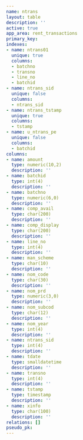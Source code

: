```yaml
---
name: ntrans
layout: table
description: ''
active: true
app_area: rent_transactions
primary_key: 
indexes:
- name: ntrans01
  unique: true
  columns:
  - batchno
  - transno
  - line_no
  - batchid
- name: ntrans_sid
  unique: false
  columns:
  - ntrans_sid
- name: ntrans_tstamp
  unique: true
  columns:
  - tstamp
- name: u_ntrans_pe
  unique: false
  columns:
  - batchid
columns:
- name: amount
  type: numeric(10,2)
  description: ''
- name: batchid
  type: int(4)
  description: ''
- name: batchno
  type: numeric(6,0)
  description: ''
- name: comp_avail
  type: char(200)
  description: ''
- name: comp_display
  type: char(200)
  description: ''
- name: line_no
  type: int(4)
  description: ''
- name: man_scheme
  type: char(10)
  description: ''
- name: nom_code
  type: char(30)
  description: ''
- name: nom_prd
  type: numeric(3,0)
  description: ''
- name: nom_subcod
  type: char(12)
  description: ''
- name: nom_year
  type: int(4)
  description: ''
- name: ntrans_sid
  type: int(4)
  description: ''
- name: tdate
  type: smalldatetime
  description: ''
- name: transno
  type: int(4)
  description: ''
- name: tstamp
  type: timestamp
  description: ''
- name: xinfo
  type: char(100)
  description: ''
relations: []
pseudo_pk: 
---
```


